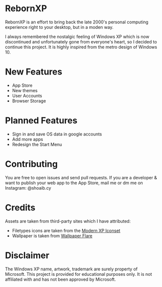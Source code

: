 RebornXP
===

RebornXP is an effort to bring back the late 2000's personal computing experience right to your desktop, but in a moden way.

I always remembered the nostalgic feeling of Windows XP which is now discontinued and unfortunately gone from everyone's heart, so I decided to continue this project. It is highly inspired from the metro design of Windows 10.

# New Features
- App Store
- New themes
- User Accounts
- Browser Storage
# Planned Features
- Sign in and save OS data in google accounts
- Add more apps
- Redesign the Start Menu

#  Contributing
You are free to open issues and send pull requests. If you are a developer & want to publish your web app to the App Store, mail me or dm me on Instagram: @shoaib.cy

# Credits
Assets are taken from third-party sites which I have attributed:

- Filetypes icons are taken from the [Modern XP Iconset](https://www.deviantart.com/eatosdesign/art/Modern-XP-icons-449891585)
- Wallpaper is taken from [Wallpaper Flare](https://www.wallpaperflare.com/green-grass-under-blue-skies-wallpaper-bliss-minimalism-windows-xp-wallpaper-huxp)

# Disclaimer
The Windows XP name, artwork, trademark are surely property of Microsoft. This project is provided for educational purposes only. It is not affiliated with and has not been approved by Microsoft.
